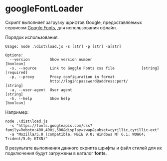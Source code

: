 # googleFontLoader

Скрипт выполняет загрузку шрифтов Google, предоставляемых сервисом [Google Fonts](https://fonts.google.com), для использования офлайн.

Порядок использования:

```text
Usage: node .\dist\load.js -s [str] -p [str] -a[str]

Options:
  --version         Show version number                                [boolean]
  -s, --source      Link to Goggle Fonts css file            [string] [required]
  -p, --proxy       Proxy configuration in format
                    http://login:password@address:port/                 [string]
  -a, --user-agent  User agent                                          [string]
  -h, --help        Show help                                          [boolean]
```

Например:

```text
node .\dist\load.js
  -s "https://fonts.googleapis.com/css?family=Roboto:400,400i,500&display=swap&subset=cyrillic,cyrillic-ext"
  -a "Mozilla/5.0 (compatible; MSIE 9.0; Windows NT 6.1; WOW64; Trident/5.0; KTXN)"
```

В результате выполнения данного скрипта шрифты и файл стилей для их подключения будут загружены в каталог **fonts**.

